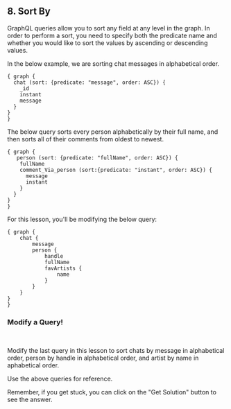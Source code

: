 ## 8. Sort By

GraphQL queries allow you to sort any field at any level in the graph. In order to perform a sort, you need to specify both the predicate name and whether you would like to sort the values by ascending or descending values.

In the below example, we are sorting chat messages in alphabetical order.

```
{ graph {
  chat (sort: {predicate: "message", order: ASC}) {
    _id
    instant 
    message
  }
}
}
```

The below query sorts every person alphabetically by their full name, and then sorts all of their comments from oldest to newest.

```
{ graph {
   person (sort: {predicate: "fullName", order: ASC}) {
    fullName
    comment_Via_person (sort:{predicate: "instant", order: ASC}) {
      message
      instant
    }
  }
}
}
```

For this lesson, you'll be modifying the below query:

```
{ graph {
    chat { 
        message
        person {
            handle
            fullName
            favArtists {
                name
            }
        }
    }
}
}
```

<div class="challenge">
<h3>Modify a Query!</h3>
<br/>
<p>Modify the last query in this lesson to sort chats by message in alphabetical order, person by handle in alphabetical order, and artist by name in aphabetical order.</p> 

<p>Use the above queries for reference.</p>
<p>Remember, if you get stuck, you can click on the "Get Solution" button to see the answer.</p>
</div>
<br/>
<br/>


